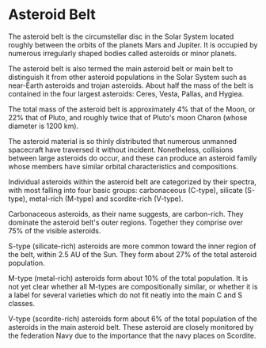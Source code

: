 ﻿---
status : 2
securityClass : 0
name : Asteroid Belt
---

# Asteroid Belt
The asteroid belt is the circumstellar disc in the Solar System located roughly between the orbits of the planets Mars and Jupiter. It is occupied by numerous irregularly shaped bodies called asteroids or minor planets.

The asteroid belt is also termed the main asteroid belt or main belt to distinguish it from other asteroid populations in the Solar System such as near-Earth asteroids and trojan asteroids. About half the mass of the belt is contained in the four largest asteroids: Ceres, Vesta, Pallas, and Hygiea.

The total mass of the asteroid belt is approximately 4% that of the Moon, or 22% that of Pluto, and roughly twice that of Pluto's moon Charon (whose diameter is 1200 km).

The asteroid material is so thinly distributed that numerous unmanned spacecraft have traversed it without incident. Nonetheless, collisions between large asteroids do occur, and these can produce an asteroid family whose members have similar orbital characteristics and compositions.

Individual asteroids within the asteroid belt are categorized by their spectra, with most falling into four basic groups: carbonaceous (C-type), silicate (S-type), metal-rich (M-type) and scordite-rich (V-type).

Carbonaceous asteroids, as their name suggests, are carbon-rich. They dominate the asteroid belt's outer regions. Together they comprise over 75% of the visible asteroids.

S-type (silicate-rich) asteroids are more common toward the inner region of the belt, within 2.5 AU of the Sun. They form about 27% of the total asteroid population.

M-type (metal-rich) asteroids form about 10% of the total population. It is not yet clear whether all M-types are compositionally similar, or whether it is a label for several varieties which do not fit neatly into the main C and S classes.

V-type (scordite-rich) asteroids form about 6% of the total population of the asteroids in the main asteroid belt. These asteroid are closely monitored by the federation Navy due to the importance that the navy places on Scordite.